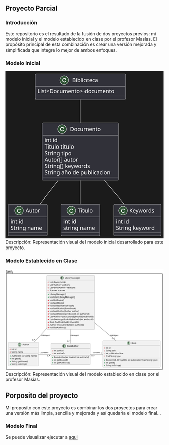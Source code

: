 ## Proyecto Parcial

### Introducción

Este repositorio es el resultado de la fusión de dos proyectos previos: mi modelo inicial y el modelo establecido en clase por el profesor Masías. El propósito principal de esta combinación es crear una versión mejorada y simplificada que integre lo mejor de ambos enfoques.


### Modelo Inicial
![Modelo Inicial](../images/modelo-inicial.svg)
Descripción: Representación visual del modelo inicial desarrollado para este proyecto.

### Modelo Establecido en Clase
![Modelo Establecido en Clase](../images/modelo-masias.svg)
Descripción: Representación visual del modelo establecido en clase por el profesor Masías.

## Porposito del proyecto
Mi proposito con este proyecto es combinar los dos proyectos para crear una versión más limpia, sencilla y mejorada y así quedaría el modelo final...

### Modelo Final

Se puede visualizar ejecutar a [aqui](App.java)